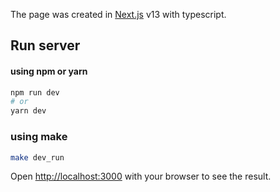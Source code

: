 The page was created in [Next.js](https://nextjs.org/) v13 with typescript.

## Run server
#### using npm or yarn

```bash
npm run dev
# or
yarn dev
```

### using make

```bash
make dev_run
```

Open [http://localhost:3000](http://localhost:3000) with your browser to see the result.

